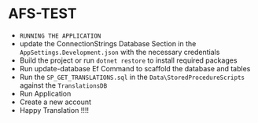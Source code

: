 # AFS-TEST
- `RUNNING THE APPLICATION`
- update the ConnectionStrings Database Section in the `AppSettings.Development.json` with the necessary credentials
- Build the project or run `dotnet restore` to install required packages
- Run update-database Ef Command to scaffold the database and tables
- Run the `SP_GET_TRANSLATIONS.sql` in the `Data\StoredProcedureScripts` against the `TranslationsDB`
- Run Application 
- Create a new account
- Happy Translation !!!!

